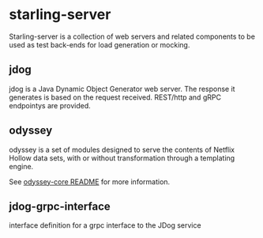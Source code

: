 # starling-server

Starling-server is a collection of web servers and related components to be used as test back-ends for load generation or mocking.

## jdog

jdog is a Java Dynamic Object Generator web server. The response it generates is based on the request received. REST/http and gRPC endpointys are provided.

## odyssey

odyssey is a set of modules designed to serve the contents of Netflix Hollow data sets, with or without transformation through a templating engine.

See [odyssey-core README](odyssey-core/README.md) for more information.


## jdog-grpc-interface

interface definition for a grpc interface to the JDog service
